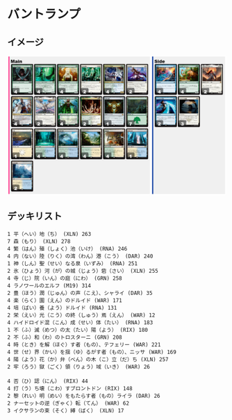 # バントランプ

## イメージ

![](https://github.com/18gou-dqx/mtga/blob/images/images/bant-ramp-f64af4c9-31f3-46a6-8e56-316a401cbbac.png)

## デッキリスト

```
1 平（へい）地（ち） (XLN) 263
7 森（もり） (XLN) 278
4 繁（はん）殖（しょく）池（いけ） (RNA) 246
4 内（ない）陸（りく）の湾（わん）港（こう） (DAR) 240
1 神（しん）聖（せい）なる泉（いずみ） (RNA) 251
2 氷（ひょう）河（が）の城（じょう）砦（さい） (XLN) 255
4 寺（じ）院（いん）の庭（にわ） (GRN) 258
4 ラノワールのエルフ (M19) 314
2 豊（ほう）潤（じゅん）の声（こえ）、シャライ (DAR) 35
4 楽（らく）園（えん）のドルイド (WAR) 171
4 培（ばい）養（よう）ドルイド (RNA) 131
2 栄（えい）光（こう）の終（しゅう）焉（えん） (WAR) 12
4 ハイドロイド混（こん）成（せい）体（たい） (RNA) 183
1 不（ふ）滅（めつ）の太（たい）陽（よう） (RIX) 180
2 不（ふ）和（わ）のトロスターニ (GRN) 208
4 時（とき）を解（ほぐ）す者（もの）、テフェリー (WAR) 221
4 世（せ）界（かい）を揺（ゆ）るがす者（もの）、ニッサ (WAR) 169
4 陽（よう）花（か）弁（べん）の木（こ）立（だ）ち (XLN) 257
2 牢（ろう）獄（ごく）領（りょう）域（いき） (WAR) 26

4 否（ひ）認（にん） (RIX) 44
4 打（う）ち壊（こわ）すブロントドン (RIX) 148
2 黎（れい）明（めい）をもたらす者（もの）ライラ (DAR) 26
2 ナーセットの逆（ぎゃく）転（てん） (WAR) 62
3 イクサランの束（そく）縛（ばく） (XLN) 17
```

